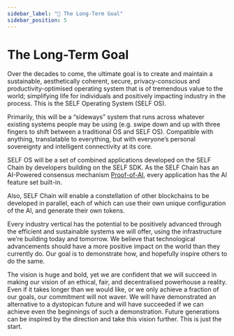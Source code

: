 ```yaml
---
sidebar_label: "🔭 The Long-Term Goal"
sidebar_position: 5
---
```


# The Long-Term Goal

Over the decades to come, the ultimate goal is to create and maintain a sustainable, aesthetically coherent, secure, privacy-conscious and productivity-optimised operating system that is of tremendous value to the world; simplifying life for individuals and positively impacting industry in the process. This is the SELF Operating System (SELF OS).

Primarily, this will be a “sideways” system that runs across whatever existing systems people may be using (e.g. swipe down and up with three fingers to shift between a traditional OS and SELF OS). Compatible with anything, translatable to everything, but with everyone’s personal sovereignty and intelligent connectivity at its core.

SELF OS will be a set of combined applications developed on the SELF Chain by developers building on the SELF SDK. As the SELF Chain has an AI-Powered consensus mechanism [Proof-of-AI](https://docs.self.app/technical-docs/PoAI/proof-of-ai), every application has the AI feature set built-in.

Also, SELF Chain will enable a constellation of other blockchains to be developed in parallel, each of which can use their own unique configuration of the AI, and generate their own tokens.

Every industry vertical has the potential to be positively advanced through the efficient and sustainable systems we will offer, using the infrastructure we’re building today and tomorrow. We believe that technological advancements should have a more positive impact on the world than they currently do. Our goal is to demonstrate how, and hopefully inspire others to do the same.

The vision is huge and bold, yet we are confident that we will succeed in making our vision of an ethical, fair, and decentralised powerhouse a reality. Even if it takes longer than we would like, or we only achieve a fraction of our goals, our commitment will not waver. We will have demonstrated an alternative to a dystopican future and will have succeeded if we can achieve even the beginnings of such a demonstration. Future generations can be inspired by the direction and take this vision further. This is just the start.